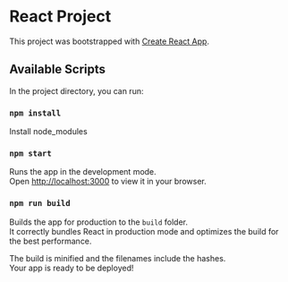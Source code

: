 # React Project

This project was bootstrapped with [Create React App](https://github.com/facebook/create-react-app).

## Available Scripts

In the project directory, you can run:

### `npm install`

Install node_modules

### `npm start`

Runs the app in the development mode.\
Open [http://localhost:3000](http://localhost:3000) to view it in your browser.


### `npm run build`

Builds the app for production to the `build` folder.\
It correctly bundles React in production mode and optimizes the build for the best performance.

The build is minified and the filenames include the hashes.\
Your app is ready to be deployed!
